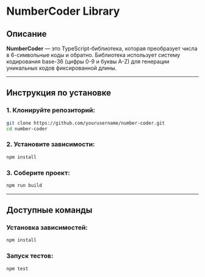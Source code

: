 # NumberCoder Library

## Описание
**NumberCoder** — это TypeScript-библиотека, которая преобразует числа в 6-символьные коды и обратно. Библиотека использует систему кодирования base-36 (цифры 0-9 и буквы A-Z) для генерации уникальных кодов фиксированной длины.

---

## Инструкция по установке

### 1. Клонируйте репозиторий:
```bash
git clone https://github.com/yourusername/number-coder.git
cd number-coder
```

### 2. Установите зависимости:
```bash
npm install
```

### 3. Соберите проект:
```bash
npm run build
```

---

## Доступные команды

### Установка зависимостей:
```bash
npm install
```

### Запуск тестов:
```bash
npm test
```




